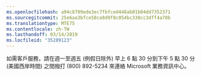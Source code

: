 ```yaml
---
ms.openlocfilehash: a94c8709ede3ec7fbfced448ab01b04dd7352371
ms.sourcegitcommit: 25e6aa3bfce58ce8d9f8c054bc338cc3dff4a78b
ms.translationtype: MTE75
ms.contentlocale: zh-TW
ms.lasthandoff: 03/14/2019
ms.locfileid: "35289123"
---
```

如需客戶服務，請在週一至週五 (例假日除外) 早上 6 點 30 分到下午 5 點 30 分 (美國西岸時間) 之間撥打 (800) 892-5234 來連絡 Microsoft 業務資訊中心。